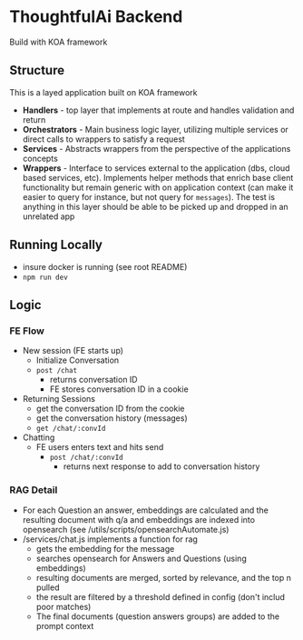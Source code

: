 # ThoughtfulAi Backend
Build with KOA framework

## Structure
This is a layed application built on KOA framework
* **Handlers** - top layer that implements at route and handles validation and return
* **Orchestrators** - Main business logic layer, utilizing multiple services or direct calls to wrappers to satisfy a request
* **Services** - Abstracts wrappers from the perspective of the applications concepts
* **Wrappers** - Interface to services external to the application (dbs, cloud based services, etc). Implements helper methods that enrich base client functionality but remain generic with on application context (can make it easier to query for instance, but not query for `messages`). The test is anything in this layer should be able to be picked up and dropped in an unrelated app

## Running Locally
* insure docker is running (see root README)
* `npm run dev`

## Logic
### FE Flow
* New session (FE starts up)
  * Initialize Conversation
  * `post /chat`
    * returns conversation ID
    * FE stores conversation ID in a cookie
* Returning Sessions
  * get the conversation ID from the cookie
  * get the conversation history (messages)
  * `get /chat/:convId`
* Chatting
  * FE users enters text and hits send
    * `post /chat/:convId`
      * returns next response to add to conversation history

### RAG Detail
* For each Question an answer, embeddings are calculated and the resulting document with q/a and embeddings are indexed into opensearch (see /utils/scripts/opensearchAutomate.js)
* /services/chat.js implements a function for rag
  * gets the embedding for the message
  * searches opensearch for Answers and Questions (using embeddings)
  * resulting documents are merged, sorted by relevance, and the top n pulled
  * the result are filtered by a threshold defined in config (don't includ poor matches)
  * The final documents (question answers groups) are added to the prompt context